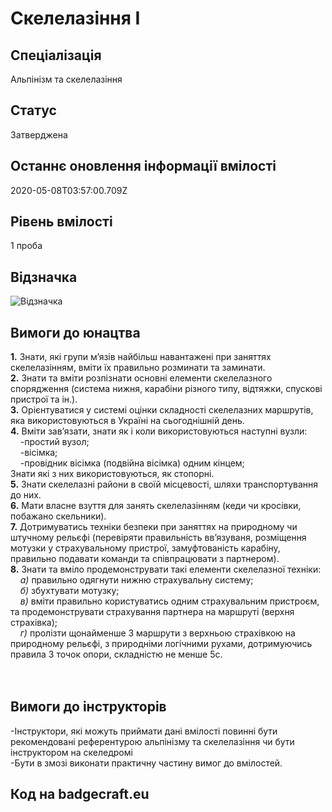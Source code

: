 # Скелелазіння І

## Спеціалізація

Альпінізм та скелелазіння

## Статус

Затверджена

## Останнє оновлення інформації вмілості

2020-05-08T03:57:00.709Z

## Рівень вмілості

1 проба

## Відзначка

![Відзначка](../images/Skelelazinnia_I/_____________1.jpg)

## Вимоги до юнацтва

<span><b>1.</b> Знати, які групи
м’язів найбільш навантажені при заняттях скелелазінням, вміти їх правильно
розминати та заминати.<br>
<b>2.</b> Знати та вміти розпізнати основні елементи скелелазного спорядження (система
нижня, карабіни різного типу, відтяжки, спускові пристрої та ін.).<br>
<b>3.</b> Орієнтуватися у системі оцінки складності скелелазних маршрутів, яка
використовуються в Україні на сьогоднішній день.<br>
<b>4.</b> Вміти зав’язати, знати як і коли використовуються наступні вузли:<br>&nbsp; &nbsp; -простий вузол;<br>&nbsp; &nbsp; -вісімка;<br>&nbsp; &nbsp; -провідник вісімка (подвійна вісімка) одним кінцем;<br>
Знати які з них використовуються, як стопорні.<br>
<b>5.</b> Знати скелелазні райони в своїй місцевості, шляхи транспортування до них. <br>
<b>6.</b> Мати власне взуття для занять скелелазінням (кеди чи кросівки, побажано
скельники).<br>
<b>7</b></span><b>.</b> Дотримуватись техніки безпеки при заняттях на природному чи штучному
рельєфі (перевіряти правильність вв’язуваня<span>, розміщення мотузки у страхувальному пристрої, замуфтованість карабіну,
правильно подавати команди та співпрацювати з партнером).<br>
<b>8.</b> Знати та вміло продемонструвати такі елементи скелелазної техніки:<br>&nbsp; &nbsp; <i>а)</i> правильно одягнути нижню страхувальну систему;<br>&nbsp; &nbsp; <i>б)</i> збухтувати мотузку;<br>&nbsp; &nbsp; <i>в)</i> в</span>міти правильно
користуватись одним страхувальним пристроєм, та продемонструвати страхування партнера на <span>маршруті (верхня страхівка);<br>&nbsp; &nbsp; <i>г)</i> пролізти щонайменше 3 маршрути з верхньою страхівкою на природному рельєфі,
з природніми логічними рухами, дотримуючись правила 3 точок опори, складністю
не менше 5с. <br>
<br>
</span><span>
<br>
</span>

## Вимоги до інструкторів

<p><span>-Інструктори, які можуть
приймати дані вмілості повинні бути рекомендовані референтурою альпінізму та
скелелазіння чи бути інструктором на скеледромі
<br>
-Бути в змозі виконати практичну частину вимог до вмілостей.</span></p>

## Код на badgecraft.eu

